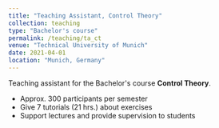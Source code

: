 ```yaml
---
title: "Teaching Assistant, Control Theory"
collection: teaching
type: "Bachelor's course"
permalink: /teaching/ta_ct
venue: "Technical University of Munich"
date: 2021-04-01
location: "Munich, Germany"
---
```


Teaching assistant for the Bachelor's course <b>Control Theory</b>.

* Approx. 300 participants per semester
* Give 7 tutorials (21 hrs.) about exercises 
* Support lectures and provide supervision to students